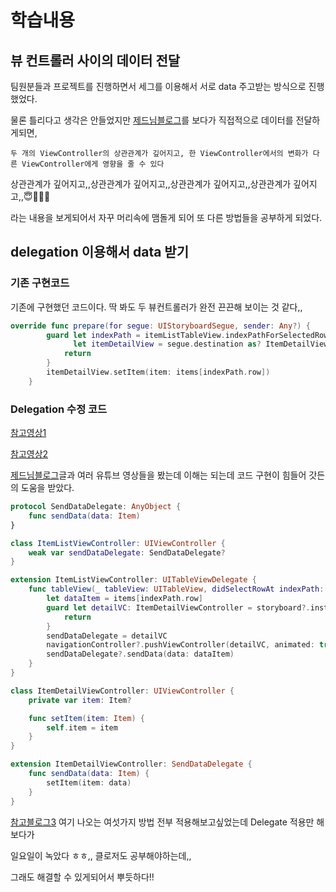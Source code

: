 # 학습내용

## 뷰 컨트롤러 사이의 데이터 전달

팀원분들과 프로젝트를 진행하면서 세그를 이용해서 서로 data 주고받는 방식으로 진행했었다.

물론 틀리다고 생각은 안들었지만 [제드님블로그](https://zeddios.tistory.com/310)를 보다가 직접적으로 데이터를 전달하게되면,

`두 개의 ViewController의 상관관계가 깊어지고, 한 ViewController에서의 변화가 다른 ViewController에게 영향을 줄 수 있다`

상관관계가 깊어지고,,상관관계가 깊어지고,,상관관계가 깊어지고,,상관관계가 깊어지고,,😇🥳🤯🤬

라는 내용을 보게되어서 자꾸 머리속에 맴돌게 되어 또 다른 방법들을 공부하게 되었다.

## delegation 이용해서 data 받기

### 기존 구현코드

기존에 구현했던 코드이다. 딱 봐도 두 뷰컨트롤러가 완전 끈끈해 보이는 것 같다,,

```swift
override func prepare(for segue: UIStoryboardSegue, sender: Any?) {
        guard let indexPath = itemListTableView.indexPathForSelectedRow,
              let itemDetailView = segue.destination as? ItemDetailViewController else {
            return
        }
        itemDetailView.setItem(item: items[indexPath.row])
    }
```

### Delegation 수정 코드

[참고영상1](https://www.youtube.com/watch?v=Xk2JVTIQGkk)

[참고영상2](https://www.youtube.com/watch?v=mTmJnPabUWg&t=775s)

[제드님블로그](https://zeddios.tistory.com/310)글과 여러 유튜브 영상들을 봤는데 이해는 되는데 코드 구현이 힘들어 갓든의 도움을 받았다.

```swift
protocol SendDataDelegate: AnyObject {
    func sendData(data: Item)
}

class ItemListViewController: UIViewController {
    weak var sendDataDelegate: SendDataDelegate?
}

extension ItemListViewController: UITableViewDelegate {
    func tableView(_ tableView: UITableView, didSelectRowAt indexPath: IndexPath) {
        let dataItem = items[indexPath.row]
        guard let detailVC: ItemDetailViewController = storyboard?.instantiateViewController(identifier: "secondVC") else {
            return
        }
        sendDataDelegate = detailVC
        navigationController?.pushViewController(detailVC, animated: true)
        sendDataDelegate?.sendData(data: dataItem)
    }
}

class ItemDetailViewController: UIViewController {
    private var item: Item?

    func setItem(item: Item) {
        self.item = item
    }
}

extension ItemDetailViewController: SendDataDelegate {
    func sendData(data: Item) {
        setItem(item: data)
    }
}
```

[참고블로그3](https://learn-hyeoni.tistory.com/57) 여기 나오는 여섯가지 방법 전부 적용해보고싶었는데 Delegate 적용만 해보다가

일요일이 녹았다 ㅎㅎ,, 클로저도 공부해야하는데,,

그래도 해결할 수 있게되어서 뿌듯하다!!
